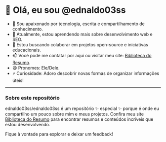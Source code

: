 # 👋 Olá, eu sou @ednaldo03ss  
- 👀 Sou apaixonado por tecnologia, escrita e compartilhamento de conhecimento.  
- 🌱 Atualmente, estou aprendendo mais sobre desenvolvimento web e SEO.  
- 💞️ Estou buscando colaborar em projetos open-source e iniciativas educacionais.  
- 📫 Você pode me contatar por aqui ou visitar meu site: [Biblioteca do Resumo](https://bibliotecadoresumo.online/).  
- 😄 Pronomes: Ele/Dele.  
- ⚡ Curiosidade: Adoro descobrir novas formas de organizar informações úteis!  

---

### Sobre este repositório  
ednaldo03ss/ednaldo03ss é um repositório ✨ especial ✨ porque é onde eu compartilho um pouco sobre mim e meus projetos. Confira meu site [Biblioteca do Resumo](https://bibliotecadoresumo.online/) para encontrar resumos e conteúdos incríveis que estou desenvolvendo.  

Fique à vontade para explorar e deixar um feedback!  
